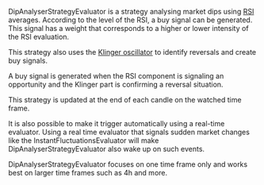 DipAnalyserStrategyEvaluator is a strategy analysing market dips using [RSI](https://www.investopedia.com/terms/r/rsi.asp) 
averages. According to the level of the RSI, a buy signal can be generated. This signal has a weight that corresponds to 
a higher or lower intensity of the RSI evaluation.
 
This strategy also uses the [Klinger oscillator](https://www.investopedia.com/terms/k/klingeroscillator.asp) to identify 
reversals and create buy signals. 

A buy signal is generated when the RSI component is signaling an opportunity and the Klinger part is confirming 
a reversal situation.

This strategy is updated at the end of each candle on the watched time frame. 

It is also possible to make it trigger 
automatically using a real-time evaluator. Using a real time evaluator that signals sudden market changes like the 
InstantFluctuationsEvaluator will make DipAnalyserStrategyEvaluator also wake up on such events.

DipAnalyserStrategyEvaluator focuses on one time frame only and works best on larger time frames such as 4h and more.